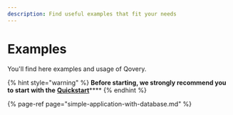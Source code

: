 ```yaml
---
description: Find useful examples that fit your needs
---
```


# Examples

You'll find here examples and usage of Qovery.

{% hint style="warning" %}
**Before starting, we strongly recommend you to start with the** [**Quickstart**](../../quickstart/sign-up.md)\*\*\*\*
{% endhint %}

{% page-ref page="simple-application-with-database.md" %}



